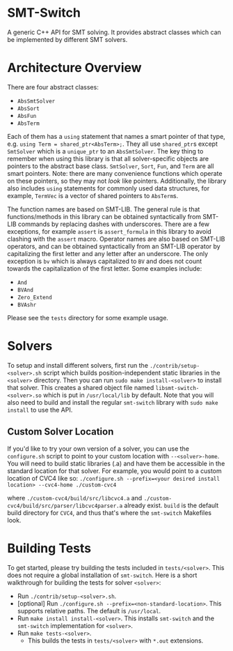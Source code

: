# SMT-Switch
A generic C++ API for SMT solving. It provides abstract classes which can be implemented by different SMT solvers.

# Architecture Overview

There are four abstract classes:
* `AbsSmtSolver`
* `AbsSort`
* `AbsFun`
* `AbsTerm`

Each of them has a `using` statement that names a smart pointer of that type, e.g. `using Term = shared_ptr<AbsTerm>;`. They all use `shared_ptr`s except `SmtSolver` which is a `unique_ptr` to an `AbsSmtSolver`. The key thing to remember when using this library is that all solver-specific objects are pointers to the abstract base class. `SmtSolver`, `Sort`, `Fun`, and `Term` are all smart pointers. Note: there are many convenience functions which operate on these pointers, so they may not *look* like pointers. Additionally, the library also includes `using` statements for commonly used data structures, for example, `TermVec` is a vector of shared pointers to `AbsTerm`s.

The function names are based on SMT-LIB. The general rule is that functions/methods in this library can be obtained syntactically from SMT-LIB commands by replacing dashes with underscores. There are a few exceptions, for example `assert` is `assert_formula` in this library to avoid clashing with the `assert` macro. Operator names are also based on SMT-LIB operators, and can be obtained syntactically from an SMT-LIB operator by capitalizing the first letter and any letter after an underscore. The only exception is `bv` which is always capitalized to `BV` and does not count towards the capitalization of the first letter. Some examples include:

* `And`
* `BVAnd`
* `Zero_Extend`
* `BVAshr`

Please see the `tests` directory for some example usage.

# Solvers
To setup and install different solvers, first run the `./contrib/setup-<solver>.sh` script which builds position-independent static libraries in the `<solver>` directory. Then you can run `sudo make install-<solver>` to install that solver. This creates a shared object file named `libsmt-switch-<solver>.so` which is put in `/usr/local/lib` by default. Note that you will also need to build and install the regular `smt-switch` library with `sudo make install` to use the API.

## Custom Solver Location
If you'd like to try your own version of a solver, you can use the `configure.sh` script to point to your custom location with `--<solver>-home`. You will need to build static libraries (.a) and have them be accessible in the standard location for that solver. For example, you would point to a custom location of CVC4 like so:
`./configure.sh --prefix=<your desired install location> --cvc4-home ./custom-cvc4`

where `./custom-cvc4/build/src/libcvc4.a` and `./custom-cvc4/build/src/parser/libcvc4parser.a` already exist. `build` is the default build directory for `CVC4`, and thus that's where the `smt-switch` Makefiles look.

# Building Tests
To get started, please try building the tests included in `tests/<solver>`. This does not require a global installation of `smt-switch`. Here is a short walkthrough for building the tests for solver `<solver>`:
* Run `./contrib/setup-<solver>.sh`.
* [optional] Run `./configure.sh --prefix=<non-standard-location>`. This supports relative paths. The default is `/usr/local`.
* Run `make install install-<solver>`. This installs `smt-switch` and the `smt-switch` implementation for `<solver>`.
* Run `make tests-<solver>`.
  * This builds the tests in `tests/<solver>` with `*.out` extensions.
